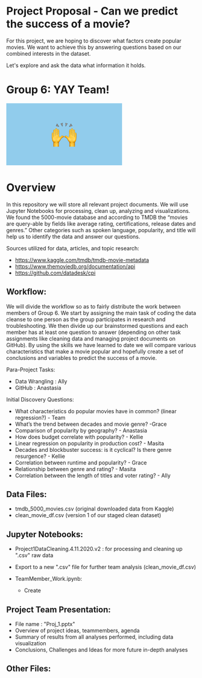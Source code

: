 # Project Proposal - Can we predict the success of a movie? 

For this project, we are hoping to discover what factors create popular movies. We want to achieve this by answering questions based on our combined interests in the dataset. 
 
Let's explore and ask the data what information it holds. 

# Group 6: YAY Team! 
![Image description](TeamImageFile.png)

# Overview
In this repository we will store all relevant project documents. We will use Jupyter Notebooks for processing, clean up, analyzing and visualizations. We found the 5000-movie database and according to TMDB the “movies are query-able by fields like average rating, certifications, release dates and genres.”  Other categories such as spoken language, popularity, and title will help us to identify the data and answer our questions. 

Sources utilized for data, articles, and topic research:
   - https://www.kaggle.com/tmdb/tmdb-movie-metadata
   - https://www.themoviedb.org/documentation/api
   - https://github.com/datadesk/cpi

## Workflow:
We will divide the workflow so as to fairly distribute the work between members of Group 6. We start by assigning the main task of coding the data cleanse to one person as the group participates in research and troubleshooting. We then divide up our brainstormed questions and each member has at least one question to answer (depending on other task assignments like cleaning data and managing project documents on GitHub). By using the skills we have learned to date we will compare various characteristics that make a movie popular and hopefully create a set of conclusions and variables to predict the success of a movie.

Para-Project Tasks:
   - Data Wrangling : Ally 
   - GitHub : Anastasia

Initial Discovery Questions:
   - What characteristics do popular movies have in common? (linear regression?) - Team
   - What’s the trend between decades and movie genre? -Grace
   - Comparison of popularity by geography? - Anastasia
   - How does budget correlate with popularity? - Kellie
   - Linear regression on popularity in production cost? - Masita
   - Decades and blockbuster success: is it cyclical? Is there genre resurgence? - Kellie
   - Correlation between runtime and popularity? - Grace
   - Relationship between genre and rating? - Masita
   - Correlation between the length of titles and voter rating? - Ally
 
## Data Files: 
- tmdb_5000_movies.csv (original downloaded data from Kaggle)
- clean_movie_df.csv (version 1 of our staged clean dataset)

## Jupyter Notebooks:
- Project1DataCleaning.4.11.2020.v2 : for processing and cleaning up ".csv" raw data
- Export to a new ".csv" file for further team analysis (clean_movie_df.csv)
   
- TeamMember_Work.ipynb:   
   - Create 

## Project Team Presentation:
- File name : "Proj_1.pptx"
- Overview of project ideas, teammembers, agenda
- Summary of results from all analyses performed, including data visualization 
- Conclusions, Challenges and Ideas for more future in-depth analyses

## Other Files: 

       



